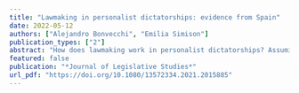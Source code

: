 ```yaml
---
title: "Lawmaking in personalist dictatorships: evidence from Spain"
date: 2022-05-12
authors: ["Alejandro Bonvecchi", "Emilia Simison"]
publication_types: ["2"]
abstract: "How does lawmaking work in personalist dictatorships? Assuming that legislative institutions established within power-sharing arrangements become costly for dictators to ignore and are consequently likely to affect lawmaking processes and outcomes, we argue that while legislatures in personalist dictatorships may approve most government initiatives, they can affect lawmaking via amendments, which signal factional disagreement and may prompt dictators to kill their own bills. We test this argument by analysing the performance of the Cortes under Franco’s regime in Spain. We find that while its members intervened only in a share of the legislative agenda, and rarely rejected government bills, they still introduced many consequential amendments that reduced the likelihood of bill enactment."
featured: false
publication: "*Journal of Legislative Studies*"
url_pdf: "https://doi.org/10.1080/13572334.2021.2015885"
---
```



